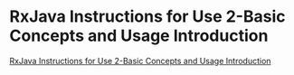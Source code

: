 # RxJava Instructions for Use 2-Basic Concepts and Usage Introduction
[RxJava Instructions for Use 2-Basic Concepts and Usage Introduction](https://aiwithcloud.com/2022/09/19/rxjava_instructions_for_use_2_basic_concepts_and_usage_introduction/)